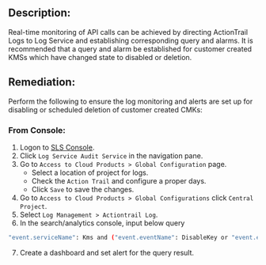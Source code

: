 ## Description:

Real-time monitoring of API calls can be achieved by directing ActionTrail Logs to Log Service and establishing corresponding query and alarms. It is recommended that a query and alarm be established for customer created KMSs which have changed state to disabled or deletion.

## Remediation:

Perform the following to ensure the log monitoring and alerts are set up for disabling or scheduled deletion of customer created CMKs:

### From Console:

1. Logon to [SLS Console](https://sls.console.aliyun.com/).
2. Click `Log Service Audit Service` in the navigation pane.
3. Go to `Access to Cloud Products > Global Configuration` page.
   - Select a location of project for logs.
   - Check the `Action Trail` and configure a proper days.
   - Click `Save` to save the changes.
4. Go to `Access to Cloud Products > Global Configurations` click `Central Project`.
5. Select `Log Management > Actiontrail Log`.
6. In the search/analytics console, input below query

```bash
"event.serviceName": Kms and ("event.eventName": DisableKey or "event.eventName": ScheduleKeyDeletion or "event.eventName": DeleteKeyMaterial
```

7. Create a dashboard and set alert for the query result.